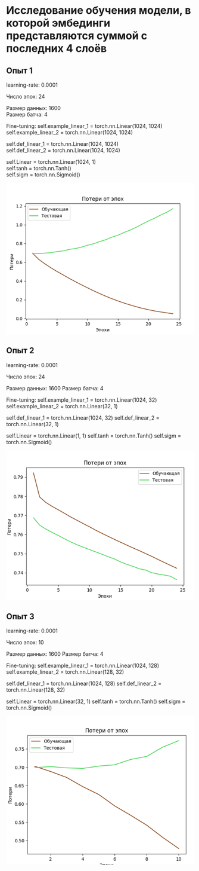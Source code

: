 # Исследование обучения модели, в которой эмбединги представляются суммой с последних 4 слоёв

## Опыт 1

learning-rate: 0.0001

Число эпох: 24

Размер данных: 1600  
Размер батча: 4  

Fine-tuning:
self.example_linear_1 = torch.nn.Linear(1024, 1024)  
self.example_linear_2 = torch.nn.Linear(1024, 1024)  

self.def_linear_1 = torch.nn.Linear(1024, 1024)  
self.def_linear_2 = torch.nn.Linear(1024, 1024)  

self.Linear = torch.nn.Linear(1024, 1)  
self.tanh = torch.nn.Tanh()  
self.sigm = torch.nn.Sigmoid()  

![](./learning_research/exp_1.png)

## Опыт 2

learning-rate: 0.0001

Число эпох: 24

Размер данных: 1600
Размер батча: 4


Fine-tuning:
self.example_linear_1 = torch.nn.Linear(1024, 32)
self.example_linear_2 = torch.nn.Linear(32, 1)

self.def_linear_1 = torch.nn.Linear(1024, 32)
self.def_linear_2 = torch.nn.Linear(32, 1)

self.Linear = torch.nn.Linear(1, 1)
self.tanh = torch.nn.Tanh()
self.sigm = torch.nn.Sigmoid()

![](./learning_research/exp_2.png)

## Опыт 3

learning-rate: 0.0001

Число эпох: 10

Размер данных: 1600
Размер батча: 4

Fine-tuning:
self.example_linear_1 = torch.nn.Linear(1024, 128)
self.example_linear_2 = torch.nn.Linear(128, 32)

self.def_linear_1 = torch.nn.Linear(1024, 128)
self.def_linear_2 = torch.nn.Linear(128, 32)

self.Linear = torch.nn.Linear(32, 1)
self.tanh = torch.nn.Tanh()
self.sigm = torch.nn.Sigmoid() 

![](./learning_research/exp_3.png)
